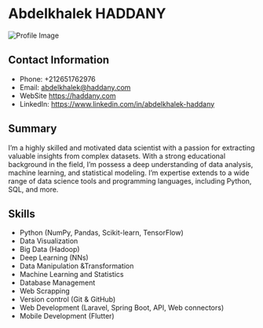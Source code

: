# Abdelkhalek HADDANY
![Profile Image](https://media.licdn.com/dms/image/D4D16AQHXISW_GIxnyw/profile-displaybackgroundimage-shrink_350_1400/0/1695653393442?e=1706140800&v=beta&t=gc5Z935RfYbohKwaXk4YLVYHccTkLiFPumaYbunhowc)

## Contact Information
- Phone: +212651762976
- Email: abdelkhalek@haddany.com
- WebSite https://haddany.com
- LinkedIn: https://www.linkedin.com/in/abdelkhalek-haddany

## Summary
I’m a highly skilled and motivated data scientist with a passion 
for extracting valuable insights from complex datasets. With a strong 
educational background in the field, I’m possess a 
deep understanding of data analysis, machine learning, and statistical 
modeling. I’m expertise extends to a wide range of data science tools and 
programming languages, including Python, SQL, and more.

## Skills
- Python (NumPy, Pandas, Scikit-learn, 
TensorFlow)
- Data Visualization
- Big Data (Hadoop)
- Deep Learning (NNs)
- Data Manipulation &Transformation 
- Machine Learning and Statistics
- Database Management
- Web Scrapping
- Version control (Git & GitHub)
- Web Development (Laravel, Spring
Boot, API, Web connectors)
- Mobile Development (Flutter)
